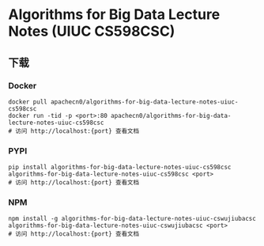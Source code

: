 # Algorithms for Big Data Lecture Notes (UIUC CS598CSC)

## 下载

### Docker

```
docker pull apachecn0/algorithms-for-big-data-lecture-notes-uiuc-cs598csc
docker run -tid -p <port>:80 apachecn0/algorithms-for-big-data-lecture-notes-uiuc-cs598csc
# 访问 http://localhost:{port} 查看文档
```

### PYPI

```
pip install algorithms-for-big-data-lecture-notes-uiuc-cs598csc
algorithms-for-big-data-lecture-notes-uiuc-cs598csc <port>
# 访问 http://localhost:{port} 查看文档
```

### NPM

```
npm install -g algorithms-for-big-data-lecture-notes-uiuc-cswujiubacsc
algorithms-for-big-data-lecture-notes-uiuc-cswujiubacsc <port>
# 访问 http://localhost:{port} 查看文档
```